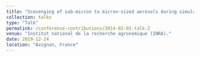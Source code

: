 ```yaml
---
title: "Scavenging of sub-micron to micron-sized aerosols during simulated rainfall."
collection: talks
type: "Talk"
permalink: /conference-contributions/2014-02-01-talk-2
venue: "Institut national de la recherche agronomique (INRA)."
date: 2019-12-24
location: "Avignon, France"
---
```

